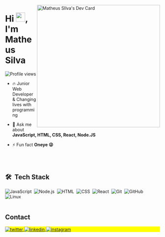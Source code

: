 <a href="https://app.daily.dev/byimatheus"><img src="https://api.daily.dev/devcards/2a3d0962560744d0860062a4c604ed6c.png?r=jdo" width="400" align="right" alt="Matheus SIlva's Dev Card"/></a>

<!-- <img align="right" height="590em" src="https://raw.githubusercontent.com/gist/deevion/a3527a4e7d27f3319af0c93256cc6bca/raw/ac5a1110e97d43b60d6b7eca2fd3221fdb112271/githubcard.svg"/> 
-->

<h1 align="left">Hi <img src="https://raw.githubusercontent.com/kaueMarques/kaueMarques/master/hi.gif" height="30px">, I'm Matheus Silva</h1>

<p align="left"> <img src="https://komarev.com/ghpvc/?username=deevmath&color=yellow" alt="Profile views" /> </p>

- 🔥 Junior Web Developer & Changing lives with programming

<!--  - 🔭 I’m currently working at [Rocketseat](https://github.com/Rocketseat) -->

- 💬 Ask me about **JavaScript, HTML, CSS, React, Node.JS**

- ⚡ Fun fact **Oneye 😜**

<!--  - 👨‍💻 More at [maykbrito.dev](https://maykbrito.dev) -->

<br><br>

## 🛠 &nbsp;Tech Stack

![JavaScript](https://img.shields.io/badge/-JavaScript-05122A?style=flat&logo=javascript)&nbsp;
![Node.js](https://img.shields.io/badge/-Node.js-05122A?style=flat&logo=node.js)&nbsp;
![HTML](https://img.shields.io/badge/-HTML-05122A?style=flat&logo=HTML5)&nbsp;
![CSS](https://img.shields.io/badge/-CSS-05122A?style=flat&logo=CSS3&logoColor=1572B6)&nbsp;
![React](https://img.shields.io/badge/-React-05122A?style=flat&logo=react)&nbsp;
![Git](https://img.shields.io/badge/-Git-05122A?style=flat&logo=git)&nbsp;
![GitHub](https://img.shields.io/badge/-GitHub-05122A?style=flat&logo=github)&nbsp;
![Linux](https://img.shields.io/badge/-linux-05122A?style=flat&logo=linux)&nbsp;
<br><br>

## Contact

<p align="left" style="background:yellow">
  <a href="https://twitter.com/byimatheus" target="_blank">
    <img align="center" src="https://img.shields.io/badge/-byimatheus-05122A?style=flat&logo=twitter" alt="twitter"/>  
  </a>
  <a href="https://www.linkedin.com/in/matheus-silva-952493233/" target="_blank">
    <img align="center" src="https://img.shields.io/badge/-matheussilva-05122A?style=flat&logo=linkedin" alt="linkedin"/>
  </a>
  <a href="https://instagram.com/byimatheus" target="_blank">
   <img align="center" src="https://img.shields.io/badge/-byimatheus-05122A?style=flat&logo=instagram" alt="instagram"/>
  </a>
</p>

<!--

<img width="490em" src="https://github-readme-twitter-gazf.vercel.app/api?id=maykbrito&layout=wide&show_reply=off&show_retweet=off" />


**maykbrito/maykbrito** is a ✨ _special_ ✨ repository because its `README.md` (this file) appears on your GitHub profile.

Here are some ideas to get you started:

- 🔭 I’m currently working on ...
- 🌱 I’m currently learning ...
- 👯 I’m looking to collaborate on ...
- 🤔 I’m looking for help with ...
- 💬 Ask me about ...
- 📫 How to reach me: ...
- 😄 Pronouns: ...
- ⚡ Fun fact: ...
-->
